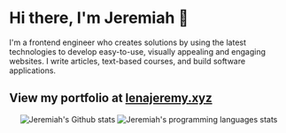 # Hi there, I'm Jeremiah 👋

I'm a frontend engineer who creates solutions by using the latest technologies to develop easy-to-use, visually appealing and engaging websites.
I write articles, text-based courses, and build software applications.

## View my portfolio at [lenajeremy.xyz](https://jeremiah.vercel.app)

<p align="center">
        <img src="https://github-readme-stats.vercel.app/api?username=lenajeremy&hide=contribs&theme=transparent" alt="Jeremiah's Github stats" />
        <img src="https://github-readme-stats.vercel.app/api/top-langs/?username=lenajeremy&layout=compact&theme=transparent&size_weight=0&count_weight=1" alt="Jeremiah's programming languages stats" />
</p>
